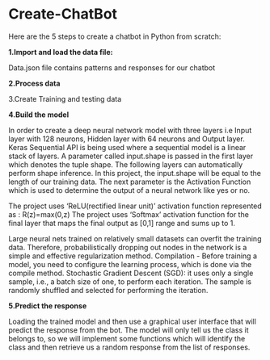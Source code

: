 # Create-ChatBot

        
Here are the 5 steps to create a chatbot in Python from scratch:
                           
**1.Import and load the data file:**
 
Data.json file contains patterns and responses for our chatbot 

**2.Process data**

3.Create Training and testing data 

**4.Build the model**

In order to create a deep neural network model with three layers i.e Input layer with 128 neurons, Hidden layer with 64 neurons and Output layer. Keras Sequential API is being used where a sequential model is a linear stack of layers. A parameter called input.shape is passed in the first layer which denotes the tuple shape. The following layers can automatically perform shape inference. In this project, the input.shape will be equal to the length of our training data. The next parameter is the Activation Function which is used to determine the output of a neural network like yes or no.

The project uses ‘ReLU(rectified linear unit)’ activation function represented as :
 					R(z)=max(0,z) 
The project uses ‘Softmax’ activation function for the final layer that maps the final output as [0,1] range and sums up to 1.

Large neural nets trained on relatively small datasets can overfit the training data. Therefore, probabilistically dropping out nodes in the network is a simple and effective regularization method.
Compilation - Before training a model, you need to configure the learning process, which is done via the compile method. 
Stochastic Gradient Descent (SGD): it uses only a single sample, i.e., a batch size of one, to perform each iteration. The sample is randomly shuffled and selected for performing the iteration.

**5.Predict the response**

Loading the trained model and then use a graphical user interface that will predict the response from the bot. The model will only tell us the class it belongs to, so we will implement some functions which will identify the class and then retrieve us a random response from the list of responses.

